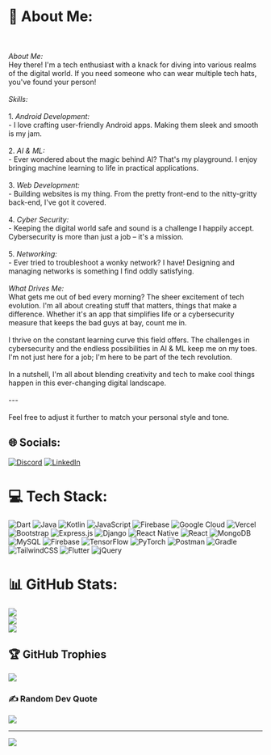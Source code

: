 # 💫 About Me:
<br><br>*About Me:*<br>Hey there! I'm a tech enthusiast with a knack for diving into various realms of the digital world. If you need someone who can wear multiple tech hats, you've found your person!<br><br>*Skills:*<br><br>1. *Android Development:*<br>   - I love crafting user-friendly Android apps. Making them sleek and smooth is my jam.<br><br>2. *AI & ML:*<br>   - Ever wondered about the magic behind AI? That's my playground. I enjoy bringing machine learning to life in practical applications.<br><br>3. *Web Development:*<br>   - Building websites is my thing. From the pretty front-end to the nitty-gritty back-end, I've got it covered.<br><br>4. *Cyber Security:*<br>   - Keeping the digital world safe and sound is a challenge I happily accept. Cybersecurity is more than just a job – it's a mission.<br><br>5. *Networking:*<br>   - Ever tried to troubleshoot a wonky network? I have! Designing and managing networks is something I find oddly satisfying.<br><br>*What Drives Me:*<br>What gets me out of bed every morning? The sheer excitement of tech evolution. I'm all about creating stuff that matters, things that make a difference. Whether it's an app that simplifies life or a cybersecurity measure that keeps the bad guys at bay, count me in.<br><br>I thrive on the constant learning curve this field offers. The challenges in cybersecurity and the endless possibilities in AI & ML keep me on my toes. I'm not just here for a job; I'm here to be part of the tech revolution.<br><br>In a nutshell, I'm all about blending creativity and tech to make cool things happen in this ever-changing digital landscape.<br><br>---<br><br>Feel free to adjust it further to match your personal style and tone.


## 🌐 Socials:
[![Discord](https://img.shields.io/badge/Discord-%237289DA.svg?logo=discord&logoColor=white)](https://discord.gg/ombhardwaj#2063) [![LinkedIn](https://img.shields.io/badge/LinkedIn-%230077B5.svg?logo=linkedin&logoColor=white)](https://linkedin.com/in/om-bhardwaj) 

# 💻 Tech Stack:
![Dart](https://img.shields.io/badge/dart-%230175C2.svg?style=flat&logo=dart&logoColor=white) ![Java](https://img.shields.io/badge/java-%23ED8B00.svg?style=flat&logo=openjdk&logoColor=white) ![Kotlin](https://img.shields.io/badge/kotlin-%237F52FF.svg?style=flat&logo=kotlin&logoColor=white) ![JavaScript](https://img.shields.io/badge/javascript-%23323330.svg?style=flat&logo=javascript&logoColor=%23F7DF1E) ![Firebase](https://img.shields.io/badge/firebase-%23039BE5.svg?style=flat&logo=firebase) ![Google Cloud](https://img.shields.io/badge/GoogleCloud-%234285F4.svg?style=flat&logo=google-cloud&logoColor=white) ![Vercel](https://img.shields.io/badge/vercel-%23000000.svg?style=flat&logo=vercel&logoColor=white) ![Bootstrap](https://img.shields.io/badge/bootstrap-%238511FA.svg?style=flat&logo=bootstrap&logoColor=white) ![Express.js](https://img.shields.io/badge/express.js-%23404d59.svg?style=flat&logo=express&logoColor=%2361DAFB) ![Django](https://img.shields.io/badge/django-%23092E20.svg?style=flat&logo=django&logoColor=white) ![React Native](https://img.shields.io/badge/react_native-%2320232a.svg?style=flat&logo=react&logoColor=%2361DAFB) ![React](https://img.shields.io/badge/react-%2320232a.svg?style=flat&logo=react&logoColor=%2361DAFB) ![MongoDB](https://img.shields.io/badge/MongoDB-%234ea94b.svg?style=flat&logo=mongodb&logoColor=white) ![MySQL](https://img.shields.io/badge/mysql-%2300000f.svg?style=flat&logo=mysql&logoColor=white) ![Firebase](https://img.shields.io/badge/Firebase-039BE5?style=flat&logo=Firebase&logoColor=white) ![TensorFlow](https://img.shields.io/badge/TensorFlow-%23FF6F00.svg?style=flat&logo=TensorFlow&logoColor=white) ![PyTorch](https://img.shields.io/badge/PyTorch-%23EE4C2C.svg?style=flat&logo=PyTorch&logoColor=white) ![Postman](https://img.shields.io/badge/Postman-FF6C37?style=flat&logo=postman&logoColor=white) ![Gradle](https://img.shields.io/badge/Gradle-02303A.svg?style=flat&logo=Gradle&logoColor=white) ![TailwindCSS](https://img.shields.io/badge/tailwindcss-%2338B2AC.svg?style=flat&logo=tailwind-css&logoColor=white) ![Flutter](https://img.shields.io/badge/Flutter-%2302569B.svg?style=flat&logo=Flutter&logoColor=white) ![jQuery](https://img.shields.io/badge/jquery-%230769AD.svg?style=flat&logo=jquery&logoColor=white)
# 📊 GitHub Stats:
![](https://github-readme-stats.vercel.app/api?username=om-bhardwaj26&theme=dark&hide_border=false&include_all_commits=false&count_private=false)<br/>
![](https://github-readme-streak-stats.herokuapp.com/?user=om-bhardwaj26&theme=dark&hide_border=false)<br/>
![](https://github-readme-stats.vercel.app/api/top-langs/?username=om-bhardwaj26&theme=dark&hide_border=false&include_all_commits=false&count_private=false&layout=compact)

## 🏆 GitHub Trophies
![](https://github-profile-trophy.vercel.app/?username=om-bhardwaj26&theme=onestar&no-frame=false&no-bg=false&margin-w=4)

### ✍️ Random Dev Quote
![](https://quotes-github-readme.vercel.app/api?type=horizontal&theme=radical)

---
[![](https://visitcount.itsvg.in/api?id=om-bhardwaj26&icon=0&color=0)](https://visitcount.itsvg.in)

